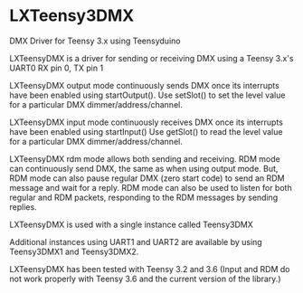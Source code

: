 # LXTeensy3DMX
DMX Driver for Teensy 3.x using Teensyduino

   LXTeensyDMX is a driver for sending or receiving DMX using a Teensy 3.x's UART0 RX pin 0, TX pin 1
   
   LXTeensyDMX output mode continuously sends DMX once its interrupts have been enabled using startOutput().
   Use setSlot() to set the level value for a particular DMX dimmer/address/channel.
   
   LXTeensyDMX input mode continuously receives DMX once its interrupts have been enabled using startInput()
   Use getSlot() to read the level value for a particular DMX dimmer/address/channel.
   
   LXTeensyDMX rdm mode allows both sending and receiving. RDM mode can continuously send DMX, the same as when using output mode.  But, RDM mode can also pause regular DMX (zero start code) to send an RDM message and wait for a reply.  RDM mode can also be used to listen for both regular and RDM packets, responding to the RDM messages by sending replies.
   
   LXTeensyDMX is used with a single instance called Teensy3DMX	
   
   
   Additional instances using UART1 and UART2 are available by using Teensy3DMX1 and Teensy3DMX2.
   
   LXTeensyDMX has been tested with Teensy 3.2 and 3.6  (Input and RDM do not work properly with Teensy 3.6 and the current version of the library.)